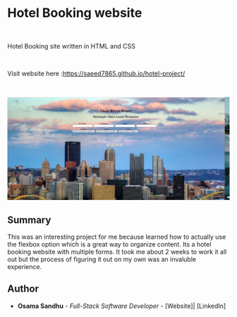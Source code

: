 # Hotel Booking website

<br>

Hotel Booking site written in HTML and CSS

<br>

Visit website here :https://saeed7865.github.io/hotel-project/

<br>

![Hotel screenshot](hotel.png)
## Summary

This was an interesting project for me because learned how to actually use the flexbox option which is a great way to organize content. Its a hotel booking website with multiple forms. It took me about 2 weeks to work it all out but the process of figuring it out on my own was an invaluble experience.

## Author

-   **Osama Sandhu** - _Full-Stack Software Developer_ - [Website]| [LinkedIn]